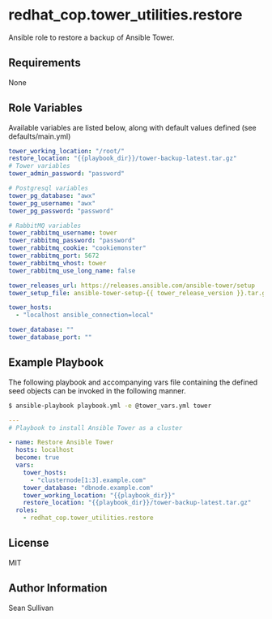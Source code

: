 # redhat_cop.tower_utilities.restore

Ansible role to restore a backup of Ansible Tower.

## Requirements

None

## Role Variables

Available variables are listed below, along with default values defined (see defaults/main.yml)

```yaml
tower_working_location: "/root/"
restore_location: "{{playbook_dir}}/tower-backup-latest.tar.gz"
# Tower variables
tower_admin_password: "password"

# Postgresql variables
tower_pg_database: "awx"
tower_pg_username: "awx"
tower_pg_password: "password"

# RabbitMQ variables
tower_rabbitmq_username: tower
tower_rabbitmq_password: "password"
tower_rabbitmq_cookie: "cookiemonster"
tower_rabbitmq_port: 5672
tower_rabbitmq_vhost: tower
tower_rabbitmq_use_long_name: false

tower_releases_url: https://releases.ansible.com/ansible-tower/setup
tower_setup_file: ansible-tower-setup-{{ tower_release_version }}.tar.gz

tower_hosts:
  - "localhost ansible_connection=local"

tower_database: ""
tower_database_port: ""
```

## Example Playbook

The following playbook and accompanying vars file containing the defined seed objects can be invoked in the following manner.

```sh
$ ansible-playbook playbook.yml -e @tower_vars.yml tower
```

```yaml
---
# Playbook to install Ansible Tower as a cluster

- name: Restore Ansible Tower
  hosts: localhost
  become: true
  vars:
    tower_hosts:
      - "clusternode[1:3].example.com"
    tower_database: "dbnode.example.com"
    tower_working_location: "{{playbook_dir}}"
    restore_location: "{{playbook_dir}}/tower-backup-latest.tar.gz"
  roles:
    - redhat_cop.tower_utilities.restore
```

## License

MIT

## Author Information

Sean Sullivan
